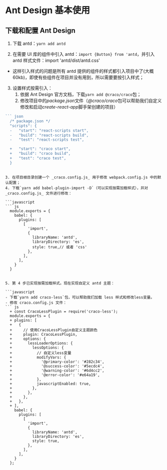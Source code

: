 # Ant Design 基本使用

## 下载和配置 Ant Design

1. 下载 antd：`yarn add antd`

2. 在需要 UI 库的组件中引入 antd：`import {Button} from 'antd`，并引入 antd 样式文件：import 'antd/dist/antd.css'
- 这样引入样式的问题是所有 antd 提供的组件的样式都引入项目中了(大概 60kb)，即使有些组件在项目并没有用到，所以需要要按引入样式；
3. 设置样式按需引入：
   1. 依据 Ant Design 官方文档，下载`yarn add @craco/craco`包；
   2. 修改项目中的*package.json*文件（*@craco/craco*包可以帮助我们自定义修改和启动*create-react-app*脚手架创建的项目）

```javascript
``` json
  /* package.json */
  "scripts": {
  -   "start": "react-scripts start",
  -   "build": "react-scripts build",
  -   "test": "react-scripts test",

  +   "start": "craco start",
  +   "build": "craco build",
  +   "test": "craco test",
  }
```
```

3. 在项目根目录创建一个 _craco.config.js_ 用于修改 webpack.config.js 中的默认配置；
4. 下载`yarn add babel-plugin-import -D`（可以实现按需加载样式），并对 _craco.config.js_ 文件进行修改：

```javascript
``` js
  module.exports = {
    babel: {
      plugins: [
        [
          'import',
          {
            libraryName: 'antd',
            libraryDirectory: 'es',
            style: true,// 或者 'css'
          },
        ],
      ],
    }
  }
```
```

5. 第 4 步已实现按需加载样式。现在实现自定义 antd 主题：

```javascript
- 下载`yarn add craco-less`包，可以帮助我们加载 less 样式和修改less变量。
- 修改 craco.config.js 文件：
``` js
  + const CracoLessPlugin = require('craco-less');
  module.exports = {
  + plugins: [
  +   {
  +     // 使用CracoLessPlugin自定义主题颜色
  +     plugin: CracoLessPlugin,
  +     options: {
  +       lessLoaderOptions: {
  +         lessOptions: {
  +           // 自定义less变量
  +           modifyVars: {
  +             '@primary-color': '#282c34', 
  +             '@success-color': '#5ecdc4', 
  +             '@warning-color': '#6d4cc2', 
  +             '@error-color': '#e64a19', 
  +           },
  +           javascriptEnabled: true, 
  +         },
  +       },
  +     },
  +   },
  + ],
    babel: {
      plugins: [
        [
          'import',
          {
            libraryName: 'antd',
            libraryDirectory: 'es',
            style: true,
          },
        ],
      ],
    }
  };
```
```
